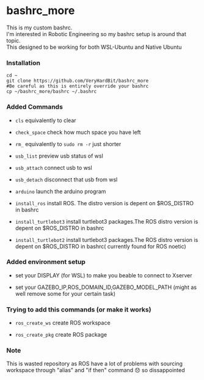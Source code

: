# bashrc_more
This is my custom bashrc.<br>
I'm interested in Robotic Engineering so my bashrc setup is around that topic.<br>
This designed to be working for both WSL-Ubuntu and Native Ubuntu

### Installation
```
cd ~
git clone https://github.com/VeryHardBit/bashrc_more
#Be careful as this is entirely override your bashrc
cp ~/bashrc_more/bashrc ~/.bashrc
```


### Added Commands
- `cls` equivalently to clear

- `check_space` check how much space you have left

- `rm_` equivalently to `sudo rm -r` just shorter

- `usb_list` preview usb status of wsl

- `usb_attach` connect usb to wsl

- `usb_detach` disconnect that usb from wsl

- `arduino` launch the arduino program

- `install_ros` install ROS. The distro version is depent on $ROS_DISTRO in bashrc

- `install_turtlebot3` install turtlebot3 packages.The ROS distro version is depent on $ROS_DISTRO in bashrc

- `install_turtlebot2` install turtlebot3 packages.The ROS distro version is depent on $ROS_DISTRO in bashrc( currently found for ROS noetic)




### Added environment setup
- set your DISPLAY (for WSL) to make you beable to connect to Xserver

- set your GAZEBO_IP,ROS_DOMAIN_ID,GAZEBO_MODEL_PATH (might as well remove some for your certain task)


### Trying to add this commands (or make it works)
- `ros_create_ws` create ROS workspace

- `ros_create_pkg` create ROS package


### Note
This is wasted repository as ROS have a lot of problems with sourcing workspace through "alias" and "if then" command 😞 so dissappointed
